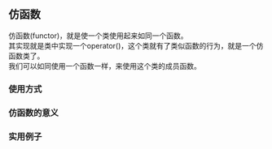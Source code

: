 ## 仿函数
仿函数(functor)，就是使一个类使用起来如同一个函数。   
其实现就是类中实现一个operator()，这个类就有了类似函数的行为，就是一个仿函数类了。   
我们可以如同使用一个函数一样，来使用这个类的成员函数。   
### 使用方式   
### 仿函数的意义  
### 实用例子
